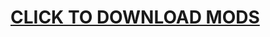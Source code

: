 # [CLICK TO DOWNLOAD MODS]([https://](https://codeload.github.com/welles/lethal-company-mods/zip/refs/heads/main))